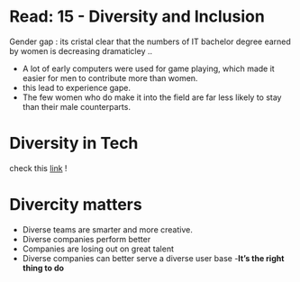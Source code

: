 # Read: 15 - Diversity and Inclusion
Gender gap : its cristal clear that the numbers of IT bachelor degree earned by women is decreasing dramaticley ..
- A lot of early computers were used for game playing, which made it easier for men to contribute more than women.
- this lead to experience gape.
- The few women who do make it into the field are far less likely to stay than their male counterparts. 
# Diversity in Tech
check this [link](https://informationisbeautiful.net/visualizations/diversity-in-tech/) ! 
# Divercity matters
- Diverse teams are smarter and more creative.
- Diverse companies perform better
- Companies are losing out on great talent 
- Diverse companies can better serve a diverse user base 
-**It’s the right thing to do**


